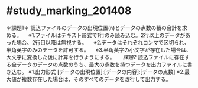 #study_marking_201408
====================
  ＊課題1＊
  読込ファイルのデータの出現位置(n)とデータの点数の積の合計を求める。
  　※1.ファイルはテキスト形式で1行のみ読み込む。2行以上のデータがあった場合、2行目以降は無視する。
  　※2.データはそれぞれコンマで区切られ、半角英字のみのデータを許可する。
  　※3.半角英字の小文字が存在した場合は、大文字に変換した後に計算を行うようにする。
  　
  *課題2*
  読込ファイルに存在する全データのデータの点数のうち、最大の点数を持つデータを出力ファイルに書き込む。
    ※1.出力形式
      [データの出現位置]:[データの内容]:[データの点数]
    ※2.最大値が複数存在した場合は、そのすべてのデータを改行して出力する。
